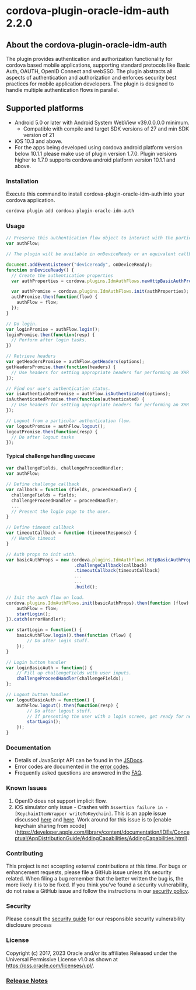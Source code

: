 # cordova-plugin-oracle-idm-auth 2.2.0

## About the cordova-plugin-oracle-idm-auth
The plugin provides authentication and authorization functionality for cordova based mobile applications,
supporting standard protocols like Basic Auth, OAUTH, OpenID Connect and webSSO.
The plugin abstracts all aspects of authentication and authorization and enforces security best practices for mobile application developers.
The plugin is designed to handle multiple authentication flows in parallel.

## Supported platforms
* Android 5.0 or later with Android System WebView v39.0.0.0.0 minimum.
  * Compatible with compile and target SDK versions of 27 and min SDK version of 21
* iOS 10.3 and above.
* For the apps being developed using cordova android platform version below 10.1.1 please make use of plugin version 1.7.0. Plugin versions higher to 1.7.0 supports cordova android platform version 10.1.1 and above.

### Installation
Execute this command to install cordova-plugin-oracle-idm-auth into your cordova application.

```bash
cordova plugin add cordova-plugin-oracle-idm-auth
```

### Usage
```js
// Preserve this authentication flow object to interact with the particular flow.
var authFlow;

// The plugin will be available in onDeviceReady or an equivalent callback which is executed after the application is loaded by the device.

document.addEventListener("deviceready", onDeviceReady);
function onDeviceReady() {
  // Create the authentication properties
  var authProperties = cordova.plugins.IdmAuthFlows.newHttpBasicAuthPropertiesBuilder(...).build();

  var authPromise = cordova.plugins.IdmAuthFlows.init(authProperties);
  authPromise.then(function(flow) {
    authFlow = flow;
  });
}

// Do login.
var loginPromise = authFlow.login();
loginPromise.then(function(resp) {
  // Perform after login tasks.
})

// Retrieve headers
var getHeadersPromise = authFlow.getHeaders(options);
getHeadersPromise.then(function(headers) {
  // Use headers for setting appropriate headers for performing an XHR request.
});

// Find our use's authentication status.
var isAuthenticatedPromise = authFlow.isAuthenticated(options);
isAuthenticatedPromise.then(function(authenticated) {
  // Use headers for setting appropriate headers for performing an XHR request.
});

// Logout from a particular authentication flow.
var logoutPromise = authFlow.logout();
logoutPromise.then(function(resp) {
  // Do after logout tasks
});
```

#### Typical challenge handling usecase
```js
var challengeFields, challengeProceedHandler;
var authFlow;

// Define challenge callback
var callback = function (fields, proceedHandler) {
  challengeFields = fields;
  challengeProceedHandler = proceedHandler;
  ...
  // Present the login page to the user.
}

// Define timeout callback
var timeoutCallback = function (timeoutResponse) {
  // Handle timeout
}

// Auth props to init with.
var basicAuthProps = new cordova.plugins.IdmAuthFlows.HttpBasicAuthPropertiesBuilder(...)
                          .challengeCallback(callback)
                          .timeoutCallback(timeoutCallback)
                          ...
                          ...
                          .build();

// Init the auth flow on load.
cordova.plugins.IdmAuthFlows.init(basicAuthProps).then(function (flow) {
    authFlow = flow;
    startLogin();
}).catch(errorHandler);

var startLogin = function() {
    basicAuthFlow.login().then(function (flow) {
        // Do after login stuff.
    });
}

// Login button handler
var loginBasicAuth = function() {
    // Fill up challengeFields with user inputs.
    challengeProceedHandler(challengeFields);
};

// Logout button handler
var logoutBasicAuth = function() {
    authFlow.logout().then(function(resp) {
        // Do after logout stuff.
        // If presenting the user with a login screen, get ready for next login
        startLogin();
    });
}
```

### Documentation
* Details of JavaScript API can be found in the [JSDocs](https://oracle.github.io/cordova-plugin-oracle-idm-auth/ "JSDocs").
* Error codes are documented in the [error codes](md/error-codes.md).
* Frequently asked questions are answered in the [FAQ](md/faq.md).

### Known Issues
1. OpenID does not support implicit flow.
1. iOS simulator only issue - Crashes with ```Assertion failure in -[KeychainItemWrapper writeToKeychain]```.
This is an apple issue discussed [here](https://stackoverflow.com/questions/39561041/keychainitemwrapper-crash-on-ios10)
and [here](https://forums.developer.apple.com/thread/51071). Work around for this issue is to [enable keychain sharing from xcode]
(https://developer.apple.com/library/content/documentation/IDEs/Conceptual/AppDistributionGuide/AddingCapabilities/AddingCapabilities.html).

### Contributing
This project is not accepting external contributions at this time. For bugs or enhancement requests, please file a GitHub issue unless it’s security related. When filing a bug remember that the better written the bug is, the more likely it is to be fixed. If you think you’ve found a security vulnerability, do not raise a GitHub issue and follow the instructions in our [security policy](./SECURITY.md).

### Security
Please consult the [security guide](./SECURITY.md) for our responsible security vulnerability disclosure process

### License
Copyright (c) 2017, 2023 Oracle and/or its affiliates
Released under the Universal Permissive License v1.0 as shown at
<https://oss.oracle.com/licenses/upl/>.

### [Release Notes](RELEASENOTES.md)
